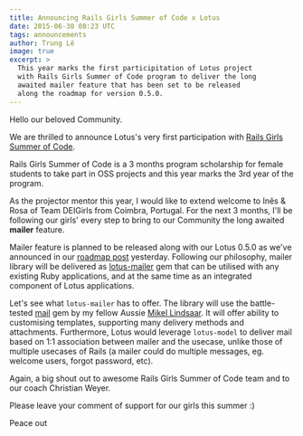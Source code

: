 ```yaml
---
title: Announcing Rails Girls Summer of Code x Lotus
date: 2015-06-30 08:23 UTC
tags: announcements
author: Trung Lê
image: true
excerpt: >
  This year marks the first participitation of Lotus project
  with Rails Girls Summer of Code program to deliver the long
  awaited mailer feature that has been set to be released
  along the roadmap for version 0.5.0.
---
```


Hello our beloved Community.

We are thrilled to announce Lotus's very first participation
with [Rails Girls Summer of Code](http://railsgirlssummerofcode.org).

Rails Girls Summer of Code is a 3 months program scholarship for
female students to take part in OSS projects and this year marks
the 3rd year of the program.

As the projector mentor this year, I would like to extend welcome to Inês & Rosa of Team DEIGirls from Coimbra, Portugal. For the next
3 months, I'll be following our girls' every step to bring to our
Community the long awaited **mailer** feature.

Mailer feature is planned to be released along with our Lotus 0.5.0
as we've announced in our [roadmap post](https://discuss.lotusrb.org/t/lotus-v0-5-0-roadmap/95) yesterday. Following our philosophy, mailer library will be delivered as [lotus-mailer](https://github.com/lotus/mailer) gem that can be utilised with any existing Ruby applications, and at the same time as an integrated component of Lotus applications.

Let's see what `lotus-mailer` has to offer. The library will use the battle-tested [mail](https://github.com/mikel/mail) gem by my fellow Aussie [Mikel Lindsaar](https://github.com/mikel). It will offer ability to customising templates, supporting many delivery methods and attachments. Furthermore, Lotus would leverage `lotus-model` to deliver mail based on 1:1 association between mailer and the usecase, unlike those of multiple usecases of Rails (a mailer could do multiple messages, eg. welcome users, forgot password, etc).

Again, a big shout out to awesome Rails Girls Summer of Code team and to our coach Christian Weyer.

Please leave your comment of support for our girls this summer :)

Peace out
